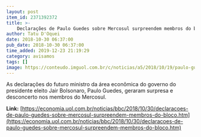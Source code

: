 ```yaml
---
layout: post
item_id: 2371392372
title: >-
    Declarações de Paulo Guedes sobre Mercosul surpreendem membros do bloco
author: Tatu D'Oquei
date: 2018-10-30 06:37:00
pub_date: 2018-10-30 06:37:00
time_added: 2019-12-23 21:19:29
category: avisamos
tags: []
image: https://conteudo.imguol.com.br/c/noticias/a5/2018/10/19/paulo-guedes-economista-da-campanha-de-bolsonaro-1539985859513_v2_615x300.jpg
---
```


As declarações do futuro ministro da área econômica do governo do presidente eleito Jair Bolsonaro, Paulo Guedes, geraram surpresa e desconcerto nos membros do Mercosul.

**Link:** [https://economia.uol.com.br/noticias/bbc/2018/10/30/declaracoes-de-paulo-guedes-sobre-mercosul-surpreendem-membros-do-bloco.htm](https://economia.uol.com.br/noticias/bbc/2018/10/30/declaracoes-de-paulo-guedes-sobre-mercosul-surpreendem-membros-do-bloco.htm)

